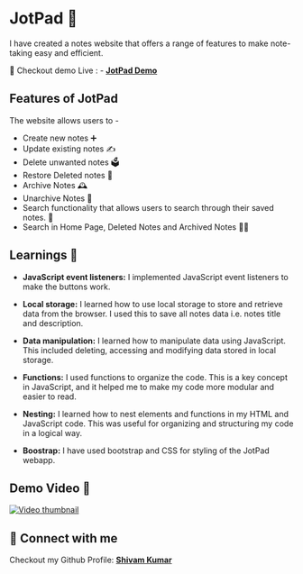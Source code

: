 # JotPad 📝

I have created a notes website that offers a range of features to make note-taking easy and efficient.

📍 Checkout demo Live : - **[JotPad Demo](https://jot-pad.netlify.app/)**

## Features of JotPad

The website allows users to -

- Create new notes ➕
- Update existing notes ✍
- Delete unwanted notes 🗳
- Restore Deleted notes 💚
- Archive Notes 🕰
- Unarchive Notes 📓
- Search functionality that allows users to search through their saved notes. 🔎
- Search in Home Page, Deleted Notes and Archived Notes 🕵️‍♀️


## Learnings 🧠

- **JavaScript event listeners:** I implemented JavaScript event listeners to make the buttons work.

- **Local storage:** I learned how to use local storage to store and retrieve data from the browser. I used this to save all notes data i.e. notes title and description.

- **Data manipulation:** I learned how to manipulate data using JavaScript. This included deleting, accessing and modifying data stored in local storage.

- **Functions:** I used functions to organize the code. This is a key concept in JavaScript, and it helped me to make my code more modular and easier to read.

- **Nesting:** I learned how to nest elements and functions in my HTML and JavaScript code. This was useful for organizing and structuring my code in a logical way.

- **Boostrap:** I have used bootstrap and CSS for styling of the JotPad webapp.




## Demo Video 📸 

[![Video thumbnail](https://img.youtube.com/vi/qCaE6t40P64/0.jpg
)](https://youtu.be/qCaE6t40P64)


## 🚀 Connect with me 

Checkout my Github Profile: **[Shivam Kumar](https://github.com/Shivamkumar26/)**
